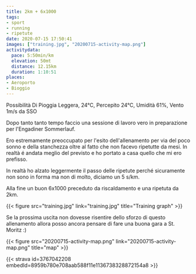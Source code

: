 ```yaml
---
title: 2km + 6x1000
tags:
- sport
- running
- ripetute
date: 2020-07-15 17:50:41
images: ["training.jpg", "20200715-activity-map.png"]
activitydata:
  pace: 5:50min/km
  elevation: 50mt
  distance: 12.15km
  duration: 1:10:51
places:
- Aeroporto
- Bioggio
---
```


Possibilità Di Pioggia Leggera, 24°C, Percepito 24°C, Umidità 61%, Vento 1m/s da SSO

Dopo tanto tanto tempo faccio una sessione di lavoro vero in preparazione per l'Engadiner Sommerlauf.

Ero estremamente preoccupato per l'esito dell'allenamento per via del poco sonno e della stanchezza oltre al fatto che non facevo ripetutte da mesi.
In realtà é andata meglio del previsto e ho portato a casa quello che mi ero prefisso.

In realtà ho alzato leggermente il passo delle ripetute perché sicuramente non sono in forma ma non di molto, diciamo un 5 s/km.

Alla fine un buon 6x1000 preceduto da riscaldamento e una ripetuta da 2km.

{{< figure src="training.jpg" link="training.jpg" title="Training graph" >}}

Se la prossima uscita non dovesse risentire dello sforzo di questo allenamento allora posso ancora pensare di fare una buona gara a St. Moritz :)


{{< figure src="20200715-activity-map.png" link="20200715-activity-map.png" title="map" >}}


{{< strava id=3767042208 embedId=8959b780e708aab588f11e1136738328872154a8 >}}
